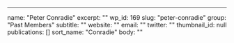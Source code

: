 ---
  name: "Peter Conradie"
  excerpt: ""
  wp_id: 169
  slug: "peter-conradie"
  group: "Past Members"
  subtitle: ""
  website: ""
  email: ""
  twitter: ""
  thumbnail_id: null
  publications: []
  sort_name: "Conradie"
  body: ""
